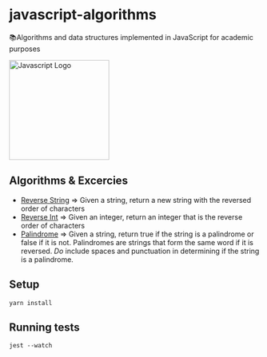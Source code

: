 # javascript-algorithms
📚Algorithms and data structures implemented in JavaScript for academic purposes

<img src="https://upload.wikimedia.org/wikipedia/commons/6/6a/JavaScript-logo.png" alt="Javascript Logo" width="200" />

## Algorithms & Excercies

- [Reverse String](reversestring/index.js) => Given a string, return a new string with the reversed order of characters
- [Reverse Int](reverseint/index.js) => Given an integer, return an integer that is the reverse order of characters
- [Palindrome](palindrome/index.js) => Given a string, return true if the string is a palindrome or false if it is not.  Palindromes are strings that form the same word if it is reversed. *Do* include spaces and punctuation in determining if the string is a palindrome.

## Setup
`yarn install`

## Running tests

`jest --watch`
